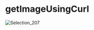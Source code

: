 # getImageUsingCurl

![Selection_207](https://user-images.githubusercontent.com/14973524/114713609-8cc62700-9d46-11eb-89a6-3619f6b15e0b.png)
